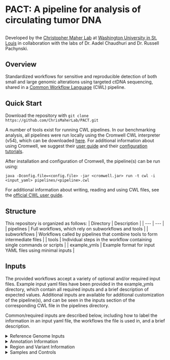 
# PACT: A pipeline for analysis of circulating tumor DNA
##

Developed by the [Christopher Maher Lab](http://www.maherlab.com) at [Washington University in St. Louis](http://www.wustl.edu) in collaboration with the labs of Dr. Aadel Chaudhuri and Dr. Russell Pachynski.

##

## Overview

Standardized workflows for sensitive and reproducible detection of both small and large genomic alterations using targeted ctDNA sequencing, shared in a [Common Workflow Language](https://www.commonwl.org/) (CWL) pipeline. 

## Quick Start

Download the repository with `git clone https://github.com/ChrisMaherLab/PACT.git`

A number of tools exist for running CWL pipelines. In our benchmarking analysis, all pipelines were run locally using the Cromwell CWL interpreter (v54), which can be downloaded [here](https://github.com/broadinstitute/cromwell/releases). For additional information about using Cromwell, we suggest their [user guide](https://www.commonwl.org/user_guide/) and their [configuration tutorials](https://cromwell.readthedocs.io/en/stable/tutorials/ConfigurationFiles/).

After installation and configuration of Cromwell, the pipeline(s) can be run using:

`java -Dconfig.file=<config.file> -jar <cromwell.jar> run -t cwl -i <input_yaml> pipelines/<pipeline>.cwl`

For additional information about writing, reading and using CWL files, see the [official CWL user guide](https://www.commonwl.org/user_guide/).

## Structure

This repository is organized as follows:
| Directory | Description |
| --- | --- |
| pipelines | Full workflows, which rely on subworkflows and tools |
| subworkflows | Workflows called by pipelines that combine tools to form intermediate files |
| tools | Individual steps in the workflow containing single commands or scripts |
| example_ymls | Example format for input YAML files using minimal inputs |

## Inputs

The provided workflows accept a variety of optional and/or required input files. Example input yaml files have been provided in the example_ymls directory, which contain all required inputs and a brief description of expected values. Additional inputs are available for additional customization of the pipeline(s), and can be seen in the inputs section of the corresponding CWL file in the pipelines directory.

Common/required inputs are described below, including how to label the information in an input yaml file, the workflows the file is used in, and a brief description.

<details>
  <summary>Reference Genome Inputs</summary>
  
  | Input label | Applicable workflow(s) | Description |
  | --- | --- | --- |
  | reference | All workflows (required) | Absolute path to a reference genome fasta file. A <reference>.fai index file made using `samtools faidx` and a <reference>.dict file made using Picard's `CreateSequenceDictionary` command should be present in the directory. |
  | ref_genome | SV and CNA workflows (required) | Name of reference genome used. Should match the name used by any applicable annotation databases (eg. hg19) |
  | ref_flat | CNA workflow (required) | Genome annotation file in refFlat format |
</details>
<details>
  <summary>Annotation Information</summary>

  | Input label | Applicable workflow(s) | Description |
  | --- | --- | --- |
  | snpEff_data | SV workflow (required) | Absolute path to a snpEff annotation database directory. This can be downloaded using snpEff's download command: `java -jar snpEff.jar download <database>`. |
  | vep_cache_dir | SNV workflow (required) | Absolute path to vep annotation cache information. See the ensembl website (https://useast.ensembl.org/info/docs/tools/vep/script/vep_cache.html) for information about downloading the cache. |
  | vep_ensembl_assembly | SNV workflow (required) | A string containing the name of the genome assembly associated with the provided vep cache (eg GRCh37) |
  | vep_ensembl_version | SNV workflow (required) | A string containing the version number of the provided cache (eg 106) |
  | all_genes | CNA workflow (required) | Bed file of all annotated genes. First three columns are standard bed format, 4th column has gene name, 5th column has score value (arbitrary number, is not used), 6th column has +/- strand. No headed is expcted. |
</details>
<details>
  <summary>Region and Variant Information</summary>
  
  | Input label | Applicable workflow(s) | Description |
  | --- | --- | --- |
  | target_regions | All workflows (required) | A bed file containing the genomic regions covered by the targeted panel used for sequencing |
  | neither_region | SV workflow (required) | A bed file. All SVs that contain a breakpoint within these regions will be discarded. We recommend the blacklist regions provided by 10xgenomics. Their hg19 bed file can be found here: http://cf.10xgenomics.com/supp/genome/hg19/sv_blacklist.bed. |
  | notboth_region | SV workflow (required) | A bed file. SVs with >1 breakpoint within these regions will be discarded. We recommend Heng Li's low complexity regions, found here: https://github.com/lh3/varcmp/raw/master/scripts |
  | sv_whitelist | SV workflow (optional) | A bed file. Contains regions that include expected SV breakpoint sites. This will reduce the read support requirement for SVs from these regions, which will allow the user to manually review variants of interest. |
  | whitelist_vcf | SNV workflow (required) | VCF and accompanying .tbi file (using the `tabix -p`) command. VCF represents any whitelisted SNVs/Indels. VCF file may be empty (but still properly formatted) if desired |
  | target_genes | CNA workflow (required) | Bed file describing all genes targeted by the target panel. First three columns are standard bed format, 4th column is gene name, 5th column is description. Copy number control genes should be labeled as 'CN-control' in the description, all others can use any desired description |
</details>
<details>
  <summary>Samples and Controls</summary>

  | Input label | Applicable workflow(s) | Description |
  | --- | --- | --- |
  | sample_bams | All workflows (required) | An array of paths to bam files that contain reads generated from targeted sequencing of cfDNA. Arrays can be provided in the input .yaml file as described by the (CWL user guide) or as shown in our example input .yamls |
  | matched_control_bams | All workflows (required) | An array of paths to matched control bam files. The order of the array should be the same order as the sample_bams array (eg the `nth` entry in both arrays should correspond to the `nth` patient) |
  | panel_of_normal_bams | All workflows (required) | An array of paths to bam files containing reads from healthy, normal samples sequenced using the same targeted panel used on the samples/matched controls. If such a panel is unavailable, this panel can instead be composed of all availabled matched control samples. |
</details>
  
  

